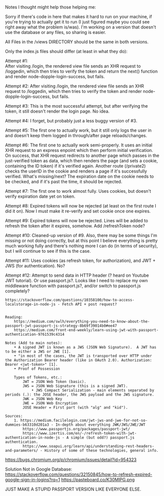 Notes I thought might help those helping me:

Sorry if there's code in here that makes it hard to run on your machine, if you're trying to actually get it to run (I just figured maybe you could see right away what the problem is/was).  I'm working on a version that doesn't use the database or any files, so sharing is easier.

All Files in the /views DIRECTORY should be the same in both versions.

Only the index.js files should differ (at least in what they do):

Attempt #1:	 
After visiting /login, the rendered view file sends an XHR request to /loggedin, which then tries to verify the token and return the next() function and render node-dopple-login-success, but fails.

Attempt #2:
After visiting /login, the rendered view file sends an XHR request to /loggedin, which then tries to verify the token and render node-dopple-login-success, but fails.

Attempt #3:
This is the most successful attempt, but after verifying the token, it still doesn't render the login page.  No idea.

Attempt #4: I forget, but probably just a less buggy version of #3.

Attempt #5: The first one to actually work, but it still only logs the user in and doesn't keep them logged in through/after page reloads/changes.

Attempt #6: The first one to actually work semi-properly.  It uses an initial XHR request to an express enpoint which then perform initial verification.  On success, that XHR request redirects to another page which passes in the just-verified token as data, which then renders the page (and sets a cookie, containing the ID token) if it's verified again.  Another route (/private2) checks the userID in the cookie and renders a page if it's successfully verified.  What's missing/next?  The expiration date on the cookie needs to be checked, and if it's past the time, it should be rejected.

Attempt #7: The first one to work almost fully.  Uses cookies, but doesn't verify expiration date yet on token.

Attempt #8: Expired tokens will now be rejected (at least on the first route I did it on).  Now I must make it re-verify and set cookie once one expires.

Attempt #9: Expired tokens will now be rejected.  Lines will be added to refresh the token after it expires, somehow.  Add /refreshToken node?

Attempt #10: Cleaned-up version of #9. Also, there may be some things I'm missing or not doing correctly, but at this point I believe everything is pretty much working fully and there's nothing more I can do (in terms of security), but I will continue to see if this is the case.

Attempt #11: Uses cookies (as refresh token, for authorization), and JWT + JWS (for authentication). No?

Attempt #12: Attempt to send data in HTTP header (? heard on Youtube JWT tutorial).  Or use passport.js?.  Looks like I need to replace my own middleware function with passport.js?, and/or switch to passport.js completely?

	https://stackoverflow.com/questions/10358100/how-to-access-localstorage-in-node-js - Fetch API + post request?
	

	Reading:
		https://medium.com/swlh/everything-you-need-to-know-about-the-passport-jwt-passport-js-strategy-8b69f39014b0#ee47
		https://medium.com/front-end-weekly/learn-using-jwt-with-passport-authentication-9761539c4314

	Notes (Add to main notes): 
		• A signed JWT is known as a JWS (JSON Web Signature).  A JWT has to be either a JWS or JWE [1].
		• "in most of the cases, the JWT is transported over HTTP under the Authorization Bearer header (like in OAuth 2.0). Authorization: Bearer <jwt-token>" [1].
		• Proof of Possession
		
		Types of Tokens, etc.:
			JWT = JSON Web Token (basic).
			JWS = JSON Web Signature (this is a signed JWT).
				• JWS Compact Serialization - main elements separated by periods (.): the JOSE header, the JWS payload and the JWS signature.
			JWK = JSON Web Key
			JWE = JSON Web Encryption
			JOSE Header = First part (with "alg" and "kid").
	
	Sources:
		1. https://medium.facilelogin.com/jwt-jws-and-jwe-for-not-so-dummies-b63310d201a3 - In-depth about everything JWK/JWS/JWE/JWT
			https://www.passportjs.org/packages/passport-jwt/
			https://www.izertis.com/en/-/refresh-token-with-jwt-authentication-in-node-js - A simple (but odd?) passport.js authentication.
			https://www.soapui.org/learn/api/understanding-rest-headers-and-parameters/ - History of some of these technologies, general info.
		


https://bugs.chromium.org/p/chromium/issues/detail?id=954323

Solution Not in Google Database:
https://stackoverflow.com/questions/32150845/how-to-refresh-expired-google-sign-in-logins?rq=1
https://pasteboard.co/K30MlPG.png



JUST MAKE A STUPID PASSPORT VERSION LIKE EVERYONE ELSE.  